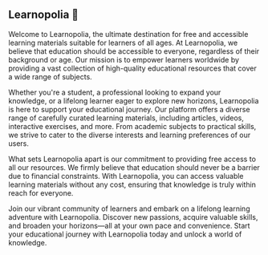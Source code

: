 ## Learnopolia 🐢

Welcome to Learnopolia, the ultimate destination for free and accessible learning materials suitable for learners of all ages. At Learnopolia, we believe that education should be accessible to everyone, regardless of their background or age. Our mission is to empower learners worldwide by providing a vast collection of high-quality educational resources that cover a wide range of subjects.

Whether you're a student, a professional looking to expand your knowledge, or a lifelong learner eager to explore new horizons, Learnopolia is here to support your educational journey. Our platform offers a diverse range of carefully curated learning materials, including articles, videos, interactive exercises, and more. From academic subjects to practical skills, we strive to cater to the diverse interests and learning preferences of our users.

What sets Learnopolia apart is our commitment to providing free access to all our resources. We firmly believe that education should never be a barrier due to financial constraints. With Learnopolia, you can access valuable learning materials without any cost, ensuring that knowledge is truly within reach for everyone.

Join our vibrant community of learners and embark on a lifelong learning adventure with Learnopolia. Discover new passions, acquire valuable skills, and broaden your horizons—all at your own pace and convenience. Start your educational journey with Learnopolia today and unlock a world of knowledge.
